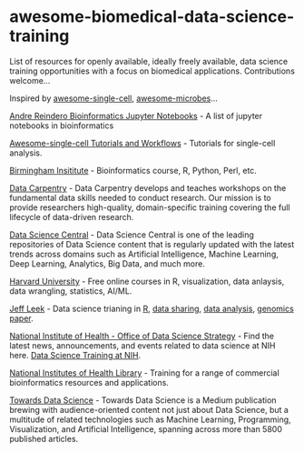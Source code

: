 # awesome-biomedical-data-science-training
List of resources for openly available, ideally freely available, data science training opportunities with a focus on biomedical applications. Contributions welcome...  

Inspired by [awesome-single-cell](https://github.com/seandavi/awesome-single-cell/blob/master/README.md), [awesome-microbes](https://github.com/stevetsa/awesome-microbes)...

[Andre Reindero Bioinformatics Jupyter Notebooks](https://gist.github.com/afrendeiro/8fa43f074a64590c67c30ec7b3141cb7) - A list of jupyter notebooks in bioinformatics

[Awesome-single-cell Tutorials and Workflows](https://github.com/seandavi/awesome-single-cell#tutorials-and-workflows) - Tutorials for single-cell analysis.

[Birmingham Insititute](https://www.bioinformatics.babraham.ac.uk/training.html) - Bioinformatics course, R, Python, Perl, etc.

[Data Carpentry](https://datacarpentry.org/) - Data Carpentry develops and teaches workshops on the fundamental data skills needed to conduct research. Our mission is to provide researchers high-quality, domain-specific training covering the full lifecycle of data-driven research.  

[Data Science Central](https://www.datasciencecentral.com/) - Data Science Central is one of the leading repositories of Data Science content that is regularly updated with the latest trends across domains such as Artificial Intelligence, Machine Learning, Deep Learning, Analytics, Big Data, and much more.  

[Harvard University](https://online-learning.harvard.edu/subject/data-science) - Free online courses in R, visualization, data anlaysis, data wrangling, statistics, AI/ML.  

[Jeff Leek](https://github.com/jtleek) - Data science trianing in [R](https://github.com/jtleek/rpackages), [data sharing](https://github.com/jtleek/datasharing), [data analysis](https://github.com/jtleek/dataanalysis), [genomics paper](https://github.com/jtleek/genomicspapers). 

[National Institute of Health - Office of Data Science Strategy](https://datascience.nih.gov/news) - Find the latest news, announcements, and events related to data science at NIH here.  [Data Science Training at NIH](https://datascience.nih.gov/data-science-training-resources).  

[National Institutes of Health Library](https://www.nihlibrary.nih.gov/services/bioinformatics-support/online-bioinformatics-tutorials) - Training for a range of commercial bioinformatics resources and applications.

[Towards Data Science](https://towardsdatascience.com/) - Towards Data Science is a Medium publication brewing with audience-oriented content not just about Data Science, but a multitude of related technologies such as Machine Learning, Programming, Visualization, and Artificial Intelligence, spanning across more than 5800 published articles.  
